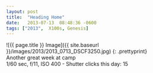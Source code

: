 ```yaml
---
layout: post
title:  "Heading Home"
date:   2013-07-13  08:48:36 -0600
tags: ["2013",  X100s, Genesis]
---
```

![{{ page.title }} Image]({{ site.baseurl }}/images/2013/2013_0713_DSCF3250.jpg)
{: .prettyprint}  
Another great week at camp  
1/60 sec, f/11, ISO 400 - Shutter clicks this day: 15